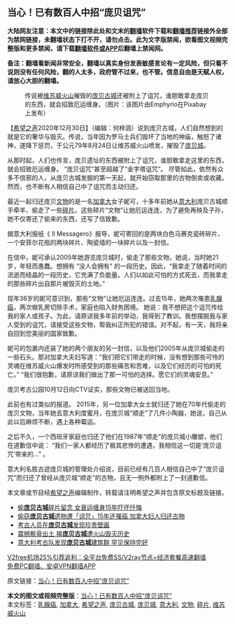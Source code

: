  <h2>当心！已有数百人中招“庞贝诅咒”</h2> <p class="notice"><b>大陆网友注意：本文中的链接除此处和文末的<a href="https://github.com/bannedbook/fanqiang" >翻墙</a>软件下载和<a href="https://github.com/killgcd/justmysocks/blob/master/README.md">翻墙推荐</a>链接外全部为禁网链接，未翻墙状态下打不开，请勿点击。此为文字版禁闻，欲看图文视频完整版和更多禁闻，请下载<a href="https://github.com/bannedbook/fanqiang">翻墙软件或APP</a>后翻墙上禁闻网。</p><p>备注：翻墙看新闻非常安全，翻墙以真实身份发表敏感言论有一定风险，但只看不说则没有任何风险，翻的人太多，政府管不过来，也不管。信息自由是天赋人权，请放心大胆的翻墙。</b></p>  <div class="entry"> <figure> <p><figcaption>传说被<a href="https://www.bannedbook.org/bnews/tag/%E7%BB%B4%E8%8B%8F%E5%A8%81%E7%81%AB%E5%B1%B1/" class="st_tag internal_tag" rel="tag" title="标签 维苏威火山 下的日志">维苏威火山</a>摧毁的<a href="https://www.bannedbook.org/bnews/tag/%E5%BA%9E%E8%B4%9D%E5%8F%A4%E5%9F%8E/" class="st_tag internal_tag" rel="tag" title="标签 庞贝古城 下的日志">庞贝古城</a>还被附上了诅咒，谁胆敢拿走庞贝的东西，就会招致厄运缠身。（图片：该图片由Emphyrio在Pixabay上发布）</figcaption></figure> <p>【<span class='wp_keywordlink_affiliate'><a href="https://www.soundofhope.org" title="希望之声" target="_blank">希望之声</a></span>2020年12月30日】（编辑：何梓涵）说到庞贝古城，人们自然想到的就是它的奢华与毁灭。传说，当年因为罗马士兵们毁坏了当地的神庙，触怒了诸神，遂降下惩罚，于公元79年8月24日让维苏威火山喷发，摧毁了<a href="https://www.bannedbook.org/bnews/tag/%E5%BA%9E%E8%B4%9D%E5%9F%8E/" class="st_tag internal_tag" rel="tag" title="标签 庞贝城 下的日志">庞贝城</a>。</p> <p>从那时起，人们也传言，庞贝遗址的东西被附上了诅咒，谁胆敢拿走这里的东西，就会招致厄运缠身。 “庞贝诅咒”甚至超越了“金字塔诅咒”。 尽管如此，依然有众多不信邪的人，从庞贝古城发掘的第一天起，就开始窃取那里的古物倒卖或收藏。然而，也不断有人相信自己中了诅咒而主动归还。</p> <p>最近一起归还庞贝<a href="https://www.bannedbook.org/bnews/tag/%e6%96%87%e7%89%a9/" class="st_tag internal_tag" rel="tag" title="标签 文物 下的日志">文物</a>的是一名<a href="https://www.bannedbook.org/bnews/tag/%e5%8a%a0%e6%8b%bf%e5%a4%a7/" class="st_tag internal_tag" rel="tag" title="标签 加拿大 下的日志">加拿大</a>女子妮可，十多年前她从<a href="https://www.bannedbook.org/bnews/tag/%e6%84%8f%e5%a4%a7%e5%88%a9/" class="st_tag internal_tag" rel="tag" title="标签 意大利 下的日志">意大利</a>庞贝古城顺手牵羊、偷走了一些<a href="https://www.bannedbook.org/bnews/tag/%E7%A2%8E%E7%89%87/" class="st_tag internal_tag" rel="tag" title="标签 碎片 下的日志">碎片</a>。这些碎片“文物”让她厄运连连，为了避免再殃及子孙，她不仅寄还了偷来的东西，还写了信致歉。</p>  <p>据意大利报纸《 Il Messagero》报导，妮可寄回的是两块白色马赛克瓷砖碎片、一个安菲尔花瓶的两块碎片、陶瓷墙的一块碎片以及一封信。</p> <p>在信中，妮可承认2005年她游览庞贝城时，偷走了那些文物，她说，当时她21岁，年轻而愚蠢。想拥有 “没人会拥有” 的一段历史。因此，“我拿走了随着时间的流逝而结晶的一段历史，它充满了负能量。人们以如此可怕的方式死去，而我拿走的那些碎片出自那片被毁灭的土地。”</p> <p>现年36岁的妮可意识到，那些“文物”让她厄运连连。过去15年，她两次罹患<a href="https://www.bannedbook.org/bnews/tag/%E4%B9%B3%E8%85%BA%E7%99%8C/" class="st_tag internal_tag" rel="tag" title="标签 乳腺癌 下的日志">乳腺癌</a>，两次做乳房切除手术，家庭也陷入财务困境。 她说：我不想把这个诅咒传给我的家人或孩子。为此，请原谅我多年前的举动，我得到了教训。我想摆脱我与家人受到的诅咒，请接受这些文物，帮我纠正所犯的错误。对不起，有一天，我将亲自回到您美丽的国家致歉。</p>  <p>妮可的包裹内还装了她的两个朋友的另一封信，以及他们2005年从庞贝城偷走的一些石头。那对加拿大夫妇写道：“我们把它们带走的时候，没有想到那些可怜的灵魂在维苏威火山爆发时所感受到的那些痛苦和苦难，以及它们经历的可怕的死亡。” “我们很抱歉，请原谅我们做出了那一可怕的选择。愿它们的灵魂安息。”</p> <p>庞贝考古公园10月12日向CTV证实，那些文物已被送回当地。</p> <p>此前也有过类似的报道。 2015年，另一位加拿大女士就归还了她在70年代偷走的庞贝文物，当年她去意大利度蜜月，在庞贝城“顺走”了几件小陶器，她说，自己从此以后麻烦不断，遇上各种霉运。</p>  <p>之后不久，一个西班牙家庭也归还了他们在1987年“顺走”的庞贝城小雕塑，他们在道歉信中说： “我们一家人都经历了极其悲惨的遭遇，我相信这一切是’庞贝诅咒’带来的…” 。</p> <p>意大利名胜古迹庞贝城的管理处介绍说，目前已经有几百人相信自己中了“庞贝诅咒”而归还了曾经从庞贝城“顺走”的古物，且无一例外都附上了一封道歉信。</p> <p>本文章或节目经<a href="https://www.bannedbook.org/bnews/tag/%e5%b8%8c%e6%9c%9b%e4%b9%8b%e5%a3%b0/" class="st_tag internal_tag" rel="tag" title="标签 希望之声 下的日志">希望之声</a>编辑制作，转载请注明希望之声并包含原文标题及链接。</p>  <ul class='op-related-articles' title='相关阅读'> <li><a href='https://www.bannedbook.org/bnews/funmedia/20201124/1436078.html' target='_blank'>偷<b>庞贝古城</b>碎片留念 女衰运缠身15年吓坏忏悔</a></li> <li><a href='https://www.bannedbook.org/bnews/worldnews/20201013/1412967.html' target='_blank'>偷窃<b>庞贝古城</b>遗物遭「诅咒」15年还罹癌 加拿大妇人归还古物</a></li> <li><a href='https://www.bannedbook.org/bnews/aomi/history/20181121/1034372.html' target='_blank'>考古人员在<b>庞贝古城</b>发现珍贵壁画</a></li> <li><a href='https://www.bannedbook.org/bnews/lifebaike/20180531/951104.html' target='_blank'>震撼骸骨出土 揭<b>庞贝古城</b>遭火山毁灭历史</a></li> <li><a href='https://www.bannedbook.org/bnews/aomi/history/20180520/944973.html' target='_blank'>意大利考古队发现<b>庞贝古城</b>建筑群 罕见保持完好</a></li> </ul> <p class="texttj"> <a href="https://www.bannedbook.org/forum23/topic22702.html" target="_blank">V2free机场25%引荐返利：全平台免费SS/V2ray节点+经济套餐高速翻墙</a><br/> <a href="https://github.com/bannedbook/fanqiang/wiki/%E7%A6%81%E9%97%BB%E7%BD%91%E5%AE%89%E5%8D%93%E7%BF%BB%E5%A2%99%E6%96%B0%E9%97%BBAPP" target="_blank">免费PC翻墙、安卓VPN翻墙APP</a></p><p>原文链接：<a class="src_link"  href="https://www.soundofhope.org/post/458897" target="_blank">当心！已有数百人中招“庞贝诅咒”</a></p><a name='sharetosocial'></a>       <div><b>本文的图文或视频完整版</b>：<a href='https://www.bannedbook.org/bnews/comments/20201231/1458181.html'>当心！已有数百人中招“庞贝诅咒”</a></div>  </div><!--END ENTRY--> <div class="postfooter"> <div>本文标签：<a href="https://www.bannedbook.org/bnews/tag/%E4%B9%B3%E8%85%BA%E7%99%8C/" rel="tag">乳腺癌</a>, <a href="https://www.bannedbook.org/bnews/tag/%e5%8a%a0%e6%8b%bf%e5%a4%a7/" rel="tag">加拿大</a>, <a href="https://www.bannedbook.org/bnews/tag/%e5%b8%8c%e6%9c%9b%e4%b9%8b%e5%a3%b0/" rel="tag">希望之声</a>, <a href="https://www.bannedbook.org/bnews/tag/%E5%BA%9E%E8%B4%9D%E5%8F%A4%E5%9F%8E/" rel="tag">庞贝古城</a>, <a href="https://www.bannedbook.org/bnews/tag/%E5%BA%9E%E8%B4%9D%E5%9F%8E/" rel="tag">庞贝城</a>, <a href="https://www.bannedbook.org/bnews/tag/%e6%84%8f%e5%a4%a7%e5%88%a9/" rel="tag">意大利</a>, <a href="https://www.bannedbook.org/bnews/tag/%e6%96%87%e7%89%a9/" rel="tag">文物</a>, <a href="https://www.bannedbook.org/bnews/tag/%E7%A2%8E%E7%89%87/" rel="tag">碎片</a>, <a href="https://www.bannedbook.org/bnews/tag/%E7%BB%B4%E8%8B%8F%E5%A8%81%E7%81%AB%E5%B1%B1/" rel="tag">维苏威火山</a></div>  </div><!--END POSTFOOTER--> 